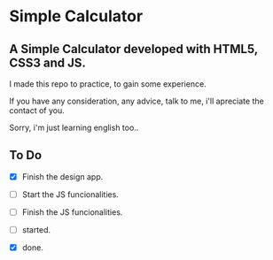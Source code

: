 # Simple Calculator

## A Simple Calculator developed with HTML5, CSS3 and JS.

I made this repo to practice, to gain some experience.

If you have any consideration, any advice, talk to me, i'll apreciate the contact of you.

Sorry, i'm just learning english too.. 

## To Do
- [x] Finish the design app.
- [ ] Start the JS funcionalities.
- [ ] Finish the JS funcionalities.

- [ ] started.
- [x] done.